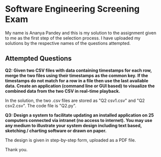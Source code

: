 # Software Engineering Screening Exam #

My name is Ananya Pandey and this is my solution to the assignment given to me as the first step of the selection process.
I have uploaded my solutions by the respective names of the questions attempted.

## Attempted Questions ##

**Q2: Given two CSV files with data containing timestamps for each row, merge the two files
using their timestamps as the common key. If the timestamps do not match for a row in a
file then use the last available data. Create an application (command line or GUI based)
to visualize the combined data from the two CSV in real-time playback.**

In the solution, the two .csv files are stored as "Q2 csv1.csv" and "Q2 csv2.csv". The code file is "Q2.py".

**Q3: Design a system to facilitate updating an installed application on 25 computers
connected via intranet (no access to internet). You may use any medium to illustrate
your system design including text based, sketching / charting software or drawn on
paper.**

The design is given in step-by-step form, uploaded as a PDF file.

Thank you.
